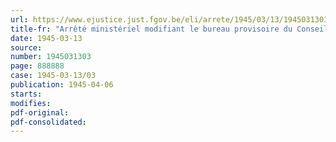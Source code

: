 ```yaml
---
url: https://www.ejustice.just.fgov.be/eli/arrete/1945/03/13/1945031303/justel
title-fr: "Arrêté ministériel modifiant le bureau provisoire du Conseil professionnel de l'Industrie du Papier"
date: 1945-03-13
source:
number: 1945031303
page: 888888
case: 1945-03-13/03
publication: 1945-04-06
starts:
modifies:
pdf-original:
pdf-consolidated:
---
```


